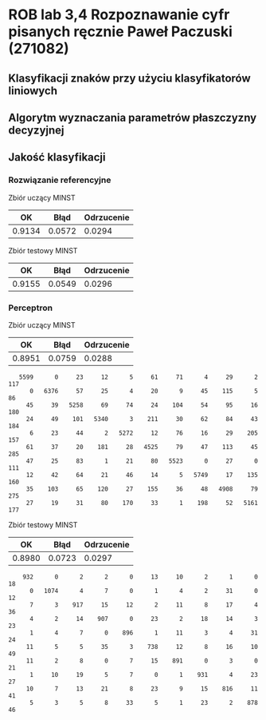 # ROB lab 3,4 Rozpoznawanie cyfr pisanych ręcznie Paweł Paczuski (271082)

## Klasyfikacji znaków przy użyciu klasyfikatorów liniowych

## Algorytm wyznaczania parametrów płaszczyzny decyzyjnej

## Jakość klasyfikacji


### Rozwiązanie referencyjne

Zbiór uczący MINST

|OK|Błąd |Odrzucenie|
|---|---|---|
| 0.9134| 0.0572|0.0294|

Zbiór testowy MINST

|OK|Błąd |Odrzucenie|
|---|---|---|
| 0.9155| 0.0549|0.0296|

### Perceptron

Zbiór uczący MINST

|OK|Błąd |Odrzucenie|
|---|---|---|
| 0.8951| 0.0759|0.0288|

``` 
   5599      0     23     12      5     61     71      4     29      2    117
      0   6376     57     25      4     20      9     45    115      5     86
     45     39   5258     69     74     24    104     54     95     16    180
     24     49    101   5340      3    211     30     62     84     43    184
      6     23     44      2   5272     12     76     16     29    205    157
     61     37     20    181     28   4525     79     47    113     45    285
     47     25     83      1     21     80   5523      0     27      0    111
     12     42     64     21     46     14      5   5749     17    135    160
     35    103     65    120     27    155     36     48   4908     79    275
     27     19     31     80    170     33      1    198     52   5161    177
```


Zbiór testowy MINST

|OK|Błąd |Odrzucenie|
|---|---|---|
| 0.8980| 0.0723|0.0297|

```
    932      0      2      2      0     13     10      2      1      0     18
      0   1074      4      7      0      1      4      2     31      0     12
      7      3    917     15     12      2     11      8     17      4     36
      4      2     14    907      0     23      2     18     14      3     23
      1      4      7      0    896      1     11      3      4     31     24
     11      5      5     35      3    738     12      8     16     10     49
     11      2      8      0      7     15    891      0      3      0     21
      1     10     19      5      7      0      1    931      4     23     27
     10      7     13     21      8     23      9     15    816     11     41
      5      3      5      8     33      5      1     23      2    878     46
```